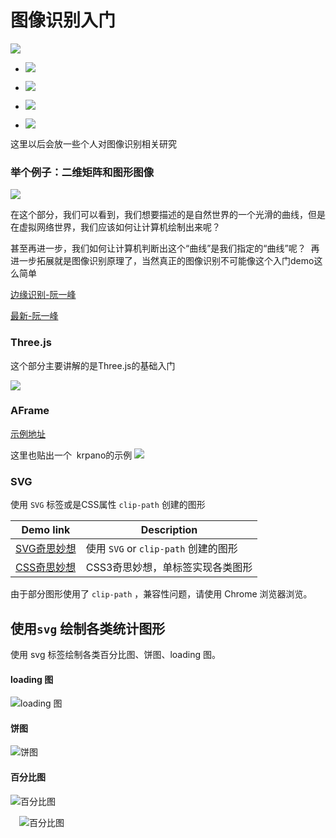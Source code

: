 # 图像识别入门

![](https://img.shields.io/badge/%E5%9B%BE%E5%BD%A2%E5%9B%BE%E5%BD%A2%E7%9B%B8%E5%85%B3-%E5%9B%BE%E5%83%8F%E8%AF%86%E5%88%AB%20%7C%20Three.js%20%7C%20AFrame%20%7C%20SVG-brightgreen.svg)


-  ![](https://img.shields.io/badge/%E5%9B%BE%E5%83%8F%E8%AF%86%E5%88%AB-20%25-red.svg)

-  ![](https://img.shields.io/badge/Three.js-50%25-brightgreen.svg)

-  ![](https://img.shields.io/badge/SVG-10%25-orange.svg)

-  ![](https://img.shields.io/badge/AFrame-10%25-blue.svg)


这里以后会放一些个人对图像识别相关研究


### 举个例子：二维矩阵和图形图像

![](http://www.ruanyifeng.com/blogimg/asset/2016/bg2016072205.png)


在这个部分，我们可以看到，我们想要描述的是自然世界的一个光滑的曲线，但是在虚拟网络世界，我们应该如何让计算机绘制出来呢？

甚至再进一步，我们如何让计算机判断出这个“曲线”是我们指定的“曲线”呢？  再进一步拓展就是图像识别原理了，当然真正的图像识别不可能像这个入门demo这么简单


       
             
                   
                   

[边缘识别-阮一峰](http://www.ruanyifeng.com/blog/2016/07/edge-recognition.html)


[最新-阮一峰](http://www.ruanyifeng.com/blog/2017/12/image-and-wave-filters.html)




### Three.js
这个部分主要讲解的是Three.js的基础入门

![](http://7xl4c6.com1.z0.glb.clouddn.com/Fj4cRm4UPZ8X7b0OvkskwA2AY7ni)




### AFrame

[示例地址](http://115.159.100.155/threeJs/Aframe/sky.html)

这里也贴出一个  krpano的示例
![](http://7xl4c6.com1.z0.glb.clouddn.com/FmM8E1Zzfnm0K9_QKAWVoEyBTle3)



### SVG

使用 `SVG` 标签或是CSS属性 `clip-path` 创建的图形

| Demo link | Description |
| ------| ------ | 
| [SVG奇思妙想](http://sbco.cc/demo/svg/html/index.html)  | 使用 `SVG` or `clip-path` 创建的图形 | 
| [CSS奇思妙想](http://sbco.cc/magicCss/html/index.html) | CSS3奇思妙想，单标签实现各类图形 |

由于部分图形使用了 `clip-path` ，兼容性问题，请使用 Chrome 浏览器浏览。

## 使用`svg` 绘制各类统计图形

使用 svg 标签绘制各类百分比图、饼图、loading 图。

#### loading 图
![loading 图](https://github.com/chokcoco/SVG/blob/master/static/images/1.gif)

#### 饼图
![饼图](https://github.com/chokcoco/SVG/blob/master/static/images/2.gif)

#### 百分比图
![百分比图](https://github.com/chokcoco/SVG/blob/master/static/images/3.gif)

  　![百分比图](https://github.com/chokcoco/SVG/blob/master/static/images/4.gif)







